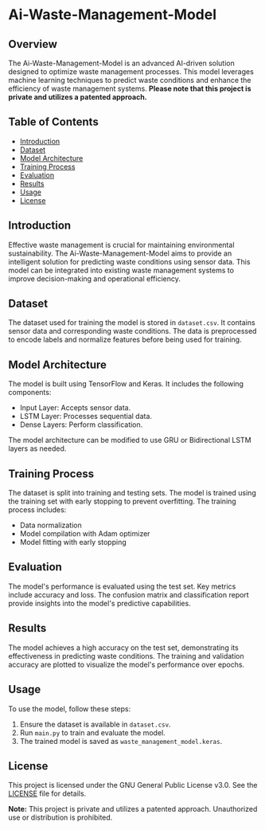 # Ai-Waste-Management-Model

## Overview
The Ai-Waste-Management-Model is an advanced AI-driven solution designed to optimize waste management processes. This model leverages machine learning techniques to predict waste conditions and enhance the efficiency of waste management systems. **Please note that this project is private and utilizes a patented approach.**

## Table of Contents
- [Introduction](#introduction)
- [Dataset](#dataset)
- [Model Architecture](#model-architecture)
- [Training Process](#training-process)
- [Evaluation](#evaluation)
- [Results](#results)
- [Usage](#usage)
- [License](#license)

## Introduction
Effective waste management is crucial for maintaining environmental sustainability. The Ai-Waste-Management-Model aims to provide an intelligent solution for predicting waste conditions using sensor data. This model can be integrated into existing waste management systems to improve decision-making and operational efficiency.

## Dataset
The dataset used for training the model is stored in `dataset.csv`. It contains sensor data and corresponding waste conditions. The data is preprocessed to encode labels and normalize features before being used for training.

## Model Architecture
The model is built using TensorFlow and Keras. It includes the following components:
- Input Layer: Accepts sensor data.
- LSTM Layer: Processes sequential data.
- Dense Layers: Perform classification.

The model architecture can be modified to use GRU or Bidirectional LSTM layers as needed.

## Training Process
The dataset is split into training and testing sets. The model is trained using the training set with early stopping to prevent overfitting. The training process includes:
- Data normalization
- Model compilation with Adam optimizer
- Model fitting with early stopping

## Evaluation
The model's performance is evaluated using the test set. Key metrics include accuracy and loss. The confusion matrix and classification report provide insights into the model's predictive capabilities.

## Results
The model achieves a high accuracy on the test set, demonstrating its effectiveness in predicting waste conditions. The training and validation accuracy are plotted to visualize the model's performance over epochs.

## Usage
To use the model, follow these steps:
1. Ensure the dataset is available in `dataset.csv`.
2. Run `main.py` to train and evaluate the model.
3. The trained model is saved as `waste_management_model.keras`.

## License
This project is licensed under the GNU General Public License v3.0. See the [LICENSE](LICENSE) file for details.

**Note:** This project is private and utilizes a patented approach. Unauthorized use or distribution is prohibited.